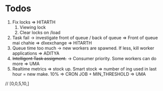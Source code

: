 # Todos
1. Fix locks => HITARTH
   1. Viewing lock
   2. Clear locks on /load
2. Task fail -> investigate front of queue / back of queue => Front of queue mai chahie => dlxexchange => HITARTH
3. Queue time too much -> new workers are spawned. If less, kill worker applications => ADITYA
4. ~~Intelligent Task assigment.~~ -> Consumer priority. Some workers can do more => UMA
5. Realtime metrics => stock up. Smart stock => number of ing used in last hour = new make. 10% => CRON JOB  + MIN_THRESHOLD => UMA


// [0,0,5,10,] 
